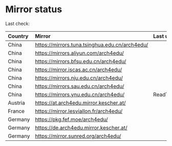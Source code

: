 <script src="./time.js"></script>
# Mirror status
Last check: <script type="text/javascript">localize(1696749270.1301332);</script>

|Country|Mirror|Last update|
|:------|:-----|:----------|
|China|https://mirrors.tuna.tsinghua.edu.cn/arch4edu/|<script type="text/javascript">localize(1696703767);</script>|
|China|https://mirrors.aliyun.com/arch4edu/|<script type="text/javascript">localize(1696703767);</script>|
|China|https://mirrors.bfsu.edu.cn/arch4edu/|<script type="text/javascript">localize(1696703767);</script>|
|China|https://mirror.iscas.ac.cn/arch4edu/|<script type="text/javascript">localize(1696703767);</script>|
|China|https://mirrors.nju.edu.cn/arch4edu/|<script type="text/javascript">localize(1696703767);</script>|
|China|https://mirrors.sau.edu.cn/arch4edu/|<script type="text/javascript">localize(1696703767);</script>|
|China|https://mirrors.ynu.edu.cn/arch4edu/|ReadTimeout|
|Austria|https://at.arch4edu.mirror.kescher.at/|<script type="text/javascript">localize(1696746718);</script>|
|France|https://mirror.lesviallon.fr/arch4edu/|<script type="text/javascript">localize(1696703767);</script>|
|Germany|https://pkg.fef.moe/arch4edu/|<script type="text/javascript">localize(1696746718);</script>|
|Germany|https://de.arch4edu.mirror.kescher.at/|<script type="text/javascript">localize(1696746718);</script>|
|Germany|https://mirror.sunred.org/arch4edu/|<script type="text/javascript">localize(1696746718);</script>|

<script src="./tablefilter/tablefilter.js"></script>
<script src="./table.js"></script>